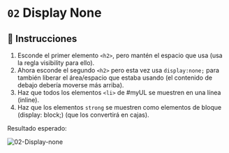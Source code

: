# `02` Display None

## 📝 Instrucciones

1. Esconde el primer elemento `<h2>`, pero mantén el espacio que usa (usa la regla visibility para ello).
2. Ahora esconde el segundo `<h2>` pero esta vez usa `display:none;` para también liberar el área/espacio que estaba usando (el contenido de debajo debería moverse más arriba).
3. Haz que todos los elementos `<li>` de #myUL se muestren en una línea (inline).
4. Haz que los elementos `strong` se muestren como elementos de bloque (display: block;) (que los convertirá en cajas).

Resultado esperado:

![02-Display-none](https://github.com/4GeeksAcademy/layouts-exercises/blob/master/.learn/assets/ccOZ42Q.png?raw=true)